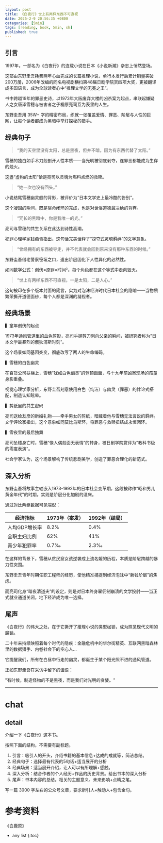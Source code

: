 ```yaml
---
layout: post
title: 《白夜行》世上有两样东西不可直视
date: 2025-2-9 20:56:35 +0800
categories: [5min]
tags: [reading, book, 5min, sh]
published: true
---
```


## 引言 

1997年，一部名为《白夜行》的连载小说在日本《小说新潮》杂志上悄然登场。

这部由东野圭吾耗费两年心血完成的长篇推理小说，单行本发行后累计销量突破200万册，2006年改编的同名电视剧横扫第48届日剧学院赏四项大奖，更被翻译成多国语言，成为全球读者心中“推理文学的无冕之王”。  

书中跨越19年的罪恶史诗，以1973年大阪废弃大楼的凶杀案为起点，串联起嫌疑人之女唐泽雪穗与被害者之子桐原亮司互为表里的人生。

东野圭吾用 35W+ 字的精密布局，织就一张覆盖爱情、罪恶、阶层与人性的巨网，让每个读者都成为黑暗中举灯探秘的猎手。

## 经典句子 

> “我的天空里没有太阳，总是黑夜，但并不暗，因为有东西代替了太阳。”  

雪穗的独白如手术刀般剖开人性本质——当光明被彻底剥夺，连罪恶都能成为生存的烛火。

这盏“虚构的太阳”恰是亮司以灵魂为燃料点燃的救赎。  

> “她一次也没有回头。”  

小说结尾雪穗幽灵般的背影，被评价为“日本文学史上最冷酷的告别”。

这个凝固的瞬间，既是宿命闭环的完成，也是对世俗道德最决绝的背弃。

> “冗长的黑暗中，你是我唯一的光。”  

亮司与雪穗的共生关系在此达到诗性高潮。

犯罪心理学家钱燕青指出，这句话完美诠释了“掠夺式灵魂羁绊”的文学意象。

> “曾经拥有的东西被夺走，并不代表就会回到原来没有那种东西的时候。”  

东野圭吾借老警察笹垣之口，道出阶层固化下人性异化的必然性。

如同数学公式：创伤=原罪×时间²，每个角色都在这个等式中走向毁灭。

> “世上有两样东西不可直视，一是太阳，二是人心。”  

这句被印在多个版本封面的箴言，实为对泡沫经济时代日本社会的隐喻——当物质繁荣撕开道德面纱，每个人都是深渊的凝视者。

## 经典场景  

▍童年创伤的起点  

1973年通风管道里的血色剪影，亮司手握剪刀刺向父亲的瞬间，被研究者称为“日本文学最暴烈的俄狄浦斯时刻”。

这个场景如同基因突变，彻底改写了两人的生命编码。

▍雪穗的白色幽灵  

在百货公司扶梯上，雪穗“犹如白色幽灵”的登顶画面，与十九年前凶案现场的孩童身影重叠。

视觉心理学家分析，东野圭吾刻意使用白色（纯洁）与幽灵（罪恶）的悖论式搭配，制造认知眩晕。

▍剪纸里的共生密码  

亮司送给友彦的新婚礼物——牵手男女的剪纸，暗藏着他与雪穗无法言说的羁绊。文学评论家指出，这个意象如同莫比乌斯环，将罪恶与救赎扭结成永恒闭环。

▍雪夜里的最后独舞  

亮司坠楼身亡时，雪穗“像人偶般面无表情”的转身，被日剧学院赏评为“教科书级的零度表演”。

社会学家认为，这个场景解构了传统悲剧美学，创造了罪恶合理化的新范式。

## 深入分析

东野圭吾将故事主轴嵌入1973-1992年的日本社会变革期，这段被称作“昭和男儿黄金年代”的时期，实则是阶层分化加剧的温床。

通过对比两组数据可见端倪：

| 经济指标       | 1973年（案发） | 1992年（结局） |
|----------------|----------------|----------------|
| 人均GDP增长率  | 8.2%           | 0.4%           |
| 全职主妇比例   | 62%            | 41%            |
| 青少年犯罪率   | 0.7‰           | 2.3‰           |

在这样的背景下，雪穗从贫民窟女孩逆袭成上流名媛的历程，本质是阶层跨越的暴力性突围。

东野圭吾青年时期任职工程师的经历，使他精准捕捉到经济泡沫中“新钱阶层”的焦虑。

而亮司化身“暗夜清道夫”的设定，则是对日本终身雇佣制崩溃的文学投射——当正式就业通道关闭，地下经济成为唯一选择。

## 尾声 

《白夜行》的伟大之处，在于它撕开了推理小说的类型枷锁，成为照见现代文明的魔镜。

二十年来持续映照着每个时代的隐疾：金融危机中的华尔街精英、互联网黑暗森林里的数据猎手、内卷社会下的空心人...

它提醒我们，所有在白昼中行走的幽灵，都诞生于某个阳光照不进的通风管道。

正如东野圭吾在采访中留下的谶语：

"有时候，制造怪物的不是黑夜，而是我们对光明的贪婪。"

--------------------------------------------------------------------------------------------------------

# chat

## detail

介绍一下《白夜行》这本书。

按照下面的结构，不需要有副标题。

1. 引言：吸引人的开头，介绍书籍的基本信息+达成的成就等，简洁总结。
2. 经典句子：选择最有代表的5句话+适当展开的分析
3. 经典场景：适当展开介绍，让人可以有所理解+感触。
4. 深入分析：结合作者的个人经历+作品的历史背景。给出书本的深入分析
5. 尾声：书本内容的总结。相关的主题意义、未来影响+点睛之笔。

写一篇 3000 字左右的公众号文章，要求新引人+触动人+包含金句。


# 参考资料

 《白鹿原》

* any list
{:toc}